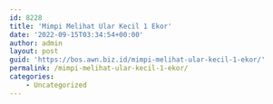 ```yaml
---
id: 8228
title: 'Mimpi Melihat Ular Kecil 1 Ekor'
date: '2022-09-15T03:34:54+00:00'
author: admin
layout: post
guid: 'https://bos.awn.biz.id/mimpi-melihat-ular-kecil-1-ekor/'
permalink: /mimpi-melihat-ular-kecil-1-ekor/
categories:
    - Uncategorized
---
```


